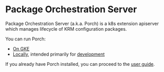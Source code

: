 # Package Orchestration Server

Package Orchestration Server (a.k.a. Porch) is a k8s extension apiserver
which manages lifecycle of KRM configuration packages.

You can run Porch:

* [On GKE](../site/guides/porch-installation.md)
* [Locally](./docs/running-locally.md), intended primarily for [development](./docs/developing.md)

If you already have Porch installed, you can proceed to the
[user guide](../site/guides/porch-user-guide.md).
